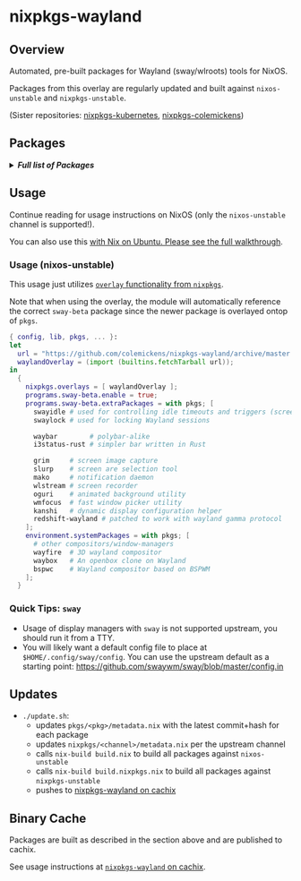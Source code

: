 # nixpkgs-wayland

## Overview

Automated, pre-built packages for Wayland (sway/wlroots) tools for NixOS.

Packages from this overlay are regularly updated and built against `nixos-unstable` and `nixpkgs-unstable`.

(Sister repositories: [nixpkgs-kubernetes](https://github.com/colemickens/nixpkgs-kubernetes), [nixpkgs-colemickens](https://github.com/colemickens/nixpkgs-colemickens))

## Packages

<details><summary><em><b>Full list of Packages</b></em></summary>

<!--pkgs-->
| Attribute Name | Last Upstream Commit Time |
| -------------- | ------------------------- |
| nixpkgs/nixos-unstable | [2019-02-07 07:52](https://github.com/nixos/nixpkgs-channels/commits/6a0d2ff7c1d024914a3570b85f1c88df8930b471) |
| nixpkgs/nixpkgs-unstable | [2019-01-24 07:01](https://github.com/nixos/nixpkgs-channels/commits/11cf7d6e1ffd5fbc09a51b76d668ad0858a772ed) |
| pkgs/wlroots | [2019-02-06 05:39](https://github.com/swaywm/wlroots/commits/20d404a091fa92f56be4825bbaf89e4027fda154) |
| pkgs/sway-beta | [2019-02-07 00:41](https://github.com/swaywm/sway/commits/ec5da0ca5bad6a433f727499d68ac1352397f5aa) |
| pkgs/swayidle | [2019-02-05 05:37](https://github.com/swaywm/swayidle/commits/85a680178d1b310788272edd8fb6bf86304cf721) |
| pkgs/swaylock | [2019-02-05 17:09](https://github.com/swaywm/swaylock/commits/37280a92d936053785b3510e08d8bc4519057eca) |
| pkgs/slurp | [2019-02-06 06:26](https://github.com/emersion/slurp/commits/9ffec7e10da8f740f292b5e29c6433e8c4c075b4) |
| pkgs/grim | [2019-02-05 07:32](https://github.com/emersion/grim/commits/c00f545e0f514ed192337657be4854bbb5a7caef) |
| pkgs/mako | [2019-01-20 23:01](https://github.com/emersion/mako/commits/b30c786bdf8b90807e45ec0f52b292ee147ae1ff) |
| pkgs/kanshi | [2019-02-02 15:21](https://github.com/emersion/kanshi/commits/970267e400c21a6bb51a1c80a0aadfd1e6660a7b) |
| pkgs/wlstream | [2018-07-15 14:10](https://github.com/atomnuker/wlstream/commits/182076a94562b128c3a97ecc53cc68905ea86838) |
| pkgs/oguri | [2019-01-19 14:57](https://github.com/vilhalmer/oguri/commits/88996939e8fb55c0a8d34596604660c87c585462) |
| pkgs/waybar | [2019-02-07 04:34](https://github.com/Alexays/waybar/commits/aeec80f3753cf63399e172944dc0015213f9eedd) |
| pkgs/wayfire | [2019-02-05 06:46](https://github.com/WayfireWM/wayfire/commits/afc0b6dc28617731e1105e888d69c34ba491a32b) |
| pkgs/wf-config | [2019-02-05 07:43](https://github.com/WayfireWM/wf-config/commits/ecdb2f425ae569044797107130625e5aa87f7b86) |
| pkgs/redshift-wayland | [2018-11-07 12:03](https://github.com/minus7/redshift/commits/420d0d534c9f03abc4d634a7d3d7629caf29b4b6) |
| pkgs/bspwc | [2018-12-29 15:21](https://github.com/Bl4ckb0ne/bspwc/commits/e72ff641bd30d3db153d879cea1cffd149931546) |
| pkgs/waybox | [2018-11-27 06:44](https://github.com/wizbright/waybox/commits/482d0a92f5530a5cbab8b0b913b653d4503015c4) |
| pkgs/wl-clipboard | [2019-01-30 06:34](https://github.com/bugaevc/wl-clipboard/commits/7f3646611335e42b2b93c053792c9f6659c87cde) |
| pkgs/wmfocus | [2019-02-07 00:09](https://github.com/svenstaro/wmfocus/commits/c8a5cfcb91a5e283cadb044f317de39c08bca115) |
| pkgs/i3status-rust | [2019-02-02 06:04](https://github.com/greshake/i3status-rust/commits/550b60039a688d33df1439b7a003499fdd2ee90c) |
<!--pkgs-->

</details>

## Usage

Continue reading for usage instructions on NixOS (only the `nixos-unstable` channel is supported!).

You can also use this [with Nix on Ubuntu. Please see the full walkthrough](docs/sway-on-ubuntu/).

### Usage (nixos-unstable)

This usage just utilizes [`overlay` functionality from `nixpkgs`]().

Note that when using the overlay, the module will automatically reference the correct
`sway-beta` package since the newer package is overlayed ontop of `pkgs`.

```nix
{ config, lib, pkgs, ... }:
let
  url = "https://github.com/colemickens/nixpkgs-wayland/archive/master.tar.gz";
  waylandOverlay = (import (builtins.fetchTarball url));
in
  {
    nixpkgs.overlays = [ waylandOverlay ];
    programs.sway-beta.enable = true;
    programs.sway-beta.extraPackages = with pkgs; [
      swayidle # used for controlling idle timeouts and triggers (screen locking, etc)
      swaylock # used for locking Wayland sessions

      waybar        # polybar-alike
      i3status-rust # simpler bar written in Rust

      grim     # screen image capture
      slurp    # screen are selection tool
      mako     # notification daemon
      wlstream # screen recorder
      oguri    # animated background utility
      wmfocus  # fast window picker utility
      kanshi   # dynamic display configuration helper
      redshift-wayland # patched to work with wayland gamma protocol
    ];
    environment.systemPackages = with pkgs; [
      # other compositors/window-managers
      wayfire  # 3D wayland compositor
      waybox   # An openbox clone on Wayland
      bspwc    # Wayland compositor based on BSPWM
    ];
  }
```

### Quick Tips: `sway`

* Usage of display managers with `sway` is not supported upstream, you should run it from a TTY.
* You will likely want a default config file to place at `$HOME/.config/sway/config`. You can use the upstream default as a starting point: https://github.com/swaywm/sway/blob/master/config.in

## Updates

* `./update.sh`:
  * updates `pkgs/<pkg>/metadata.nix` with the latest commit+hash for each package
  * updates `nixpkgs/<channel>/metadata.nix` per the upstream channel
  * calls `nix-build build.nix` to build all packages against `nixos-unstable`
  * calls `nix-build build.nixpkgs.nix` to build all packages against `nixpkgs-unstable`
  * pushes to [nixpkgs-wayland on cachix](https://nixpkgs-wayland.cachix.org)

## Binary Cache

Packages are built as described in the section above and are published to cachix.

See usage instructions at [`nixpkgs-wayland` on cachix](https://nixpkgs-wayland.cachix.org).

